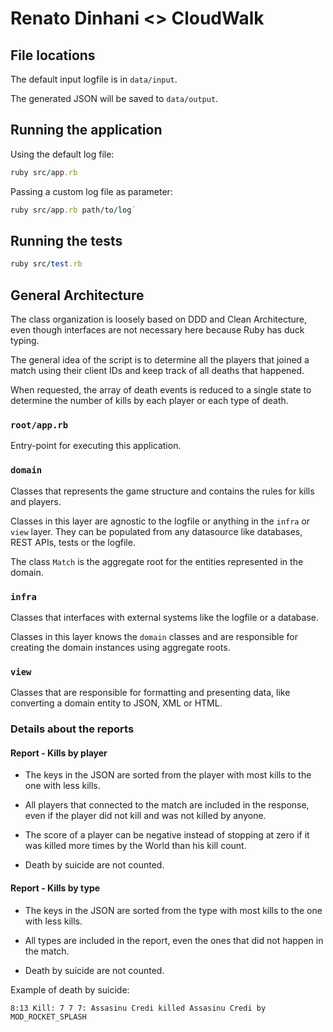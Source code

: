 # Renato Dinhani <> CloudWalk

## File locations

The default input logfile is in `data/input`.

The generated JSON will be saved to `data/output`.

## Running the application

Using the default log file:

```ruby
ruby src/app.rb
```

Passing a custom log file as parameter:

```ruby
ruby src/app.rb path/to/log`
```

## Running the tests

```ruby
ruby src/test.rb
```

## General Architecture

The class organization is loosely based on DDD and Clean Architecture, even though interfaces are not necessary here because Ruby has duck typing.

The general idea of the script is to determine all the players that joined a match using their client IDs and keep track of all deaths that happened.

When requested, the array of death events is reduced to a single state to determine the number of kills by each player or each type of death.

### `root/app.rb`

Entry-point for executing this application.

### `domain`

Classes that represents the game structure and contains the rules for kills and players.

Classes in this layer are agnostic to the logfile or anything in the `infra` or `view` layer. They can be populated from any datasource like databases, REST APIs, tests or the logfile.

The class `Match` is the aggregate root for the entities represented in the domain.

### `infra`

Classes that interfaces with external systems like the logfile or a database.

Classes in this layer knows the `domain` classes and are responsible for creating the domain instances using aggregate roots.

### `view`

Classes that are responsible for formatting and presenting data, like converting a domain entity to JSON, XML or HTML.

### Details about the reports

#### Report - Kills by player

* The keys in the JSON are sorted from the player with most kills to the one with less kills.

* All players that connected to the match are included in the response, even if the player did not kill and was not killed by anyone.

* The score of a player can be negative instead of stopping at zero if it was killed more times by the World than his kill count.

* Death by suicide are not counted.

#### Report - Kills by type

* The keys in the JSON are sorted from the type with most kills to the one with less kills.

* All types are included in the report, even the ones that did not happen in the match.

* Death by suicide are not counted.


Example of death by suicide:

`8:13 Kill: 7 7 7: Assasinu Credi killed Assasinu Credi by MOD_ROCKET_SPLASH`
